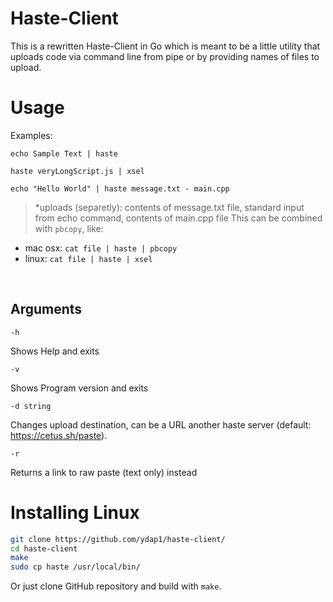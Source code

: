 # Haste-Client

This is a rewritten Haste-Client in Go which is meant to be a little utility that uploads code via command line from pipe or by providing names of files to upload.

# Usage

Examples:

`echo Sample Text | haste`  

`haste veryLongScript.js | xsel`

`echo "Hello World" | haste message.txt - main.cpp`
> *uploads (separetly): contents of message.txt file, standard input from echo command, contents of main.cpp file
 This can be combined with `pbcopy`, like:

* mac osx: `cat file | haste | pbcopy`
* linux: `cat file | haste | xsel`

<br>

## Arguments

`-h`

Shows Help and exits

`-v`

Shows Program version and exits

`-d string`

Changes upload destination, can be a URL another haste server (default: https://cetus.sh/paste).  

`-r`

Returns a link to raw paste (text only) instead

# Installing Linux


```bash
git clone https://github.com/ydap1/haste-client/ 
cd haste-client
make
sudo cp haste /usr/local/bin/
```

Or just clone GitHub repository and build with `make`.
